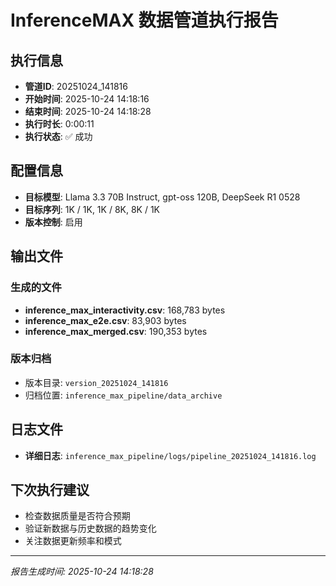 # InferenceMAX 数据管道执行报告

## 执行信息
- **管道ID**: 20251024_141816
- **开始时间**: 2025-10-24 14:18:16
- **结束时间**: 2025-10-24 14:18:28
- **执行时长**: 0:00:11
- **执行状态**: ✅ 成功

## 配置信息
- **目标模型**: Llama 3.3 70B Instruct, gpt-oss 120B, DeepSeek R1 0528
- **目标序列**: 1K / 1K, 1K / 8K, 8K / 1K
- **版本控制**: 启用

## 输出文件
### 生成的文件
- **inference_max_interactivity.csv**: 168,783 bytes
- **inference_max_e2e.csv**: 83,903 bytes
- **inference_max_merged.csv**: 190,353 bytes

### 版本归档
- 版本目录: `version_20251024_141816`
- 归档位置: `inference_max_pipeline/data_archive`


## 日志文件
- **详细日志**: `inference_max_pipeline/logs/pipeline_20251024_141816.log`

## 下次执行建议
- 检查数据质量是否符合预期
- 验证新数据与历史数据的趋势变化
- 关注数据更新频率和模式

---

*报告生成时间: 2025-10-24 14:18:28*

